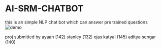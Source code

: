 # AI-SRM-CHATBOT
this is an simple NLP chat bot which can answer pre trained questions
![demo](https://github.com/ayaan-momin/AI-SRM-CHATBOT/assets/104273942/6a80430b-5dcc-4005-a7ff-55215d9523da)

proj submitted by 
ayaan (142)
stanley (132)
ojas katyal (145)
aditya sengar (140)

